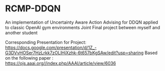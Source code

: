 # RCMP-DDQN
An implementation of Uncertainty Aware Action Advising for DDQN applied to classic OpenAI gym environments
Joint Final project between myself and another student

Corresponding Presentation for Project: https://docs.google.com/presentation/d/1Z_-G3DVvHOSer7HzLrkk7zOLlHjXzhk-6t657bKgSAw/edit?usp=sharing
Based on the following paper : https://ojs.aaai.org//index.php/AAAI/article/view/6036

